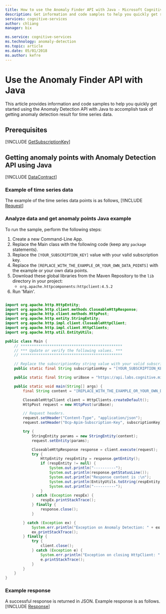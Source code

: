 ```yaml
--- 
title: How to use the Anomaly Finder API with Java - Microsoft Cognitive Services | Microsoft Docs
description: Get information and code samples to help you quickly get started using Java and the Anomaly Detection in Cognitive Services.
services: cognitive-services
author: chliang
manager: bix

ms.service: cognitive-services
ms.technology: anomaly-detection
ms.topic: article
ms.date: 05/01/2018
ms.author: kefre
---
```


# Use the Anomaly Finder API with Java

This article provides information and code samples to help you quickly get started using the Anomaly Detection API with Java to accomplish task of getting anomaly detection result for time series data.

## Prerequisites

[!INCLUDE [GetSubscriptionKey](../includes/get-subscription-key.md)]

## Getting anomaly points with Anomaly Detection API using Java 
[!INCLUDE [DataContract](../includes/datacontract.md)]

### Example of time series data
The example of the time series data points is as follows,
[!INCLUDE [Request](../includes/request.md)]

### Analyze data and get anomaly points Java example

To run the sample, perform the following steps:
1. Create a new Command-Line App.
2. Replace the Main class with the following code (keep any `package` statements).
3. Replace the `[YOUR_SUBSCRIPTION_KEY]` value with your valid subscription key.
4. Replace the `[REPLACE_WITH_THE_EXAMPLE_OR_YOUR_OWN_DATA_POINTS]` with the example or your own data points.
5. Download these global libraries from the Maven Repository to the `lib` directory in your project:
   * `org.apache.httpcomponents:httpclient:4.5.2`
6. Run 'Main'.

```java

import org.apache.http.HttpEntity;
import org.apache.http.client.methods.CloseableHttpResponse;
import org.apache.http.client.methods.HttpPost;
import org.apache.http.entity.StringEntity;
import org.apache.http.impl.client.CloseableHttpClient;
import org.apache.http.impl.client.HttpClients;
import org.apache.http.util.EntityUtils;

public class Main {
    // **********************************************
    // *** Update or verify the following values. ***
    // **********************************************

    // Replace the subscriptionKey string value with your valid subscription key.
    public static final String subscriptionKey = "[YOUR_SUBSCRIPTION_KEY]";

    public static final String uriBase = "https://api.labs.cognitive.microsoft.com/anomalyfinder/v1.0/anomalydetection";

    public static void main(String[] args) {
        final String content = "[REPLACE_WITH_THE_EXAMPLE_OR_YOUR_OWN_DATA_POINTS]";

        CloseableHttpClient client = HttpClients.createDefault();
        HttpPost request = new HttpPost(uriBase);

        // Request headers.
        request.setHeader("Content-Type", "application/json");
        request.setHeader("Ocp-Apim-Subscription-Key", subscriptionKey);

        try {
            StringEntity params = new StringEntity(content);
            request.setEntity(params);

            CloseableHttpResponse response = client.execute(request);
            try {
                HttpEntity respEntity = response.getEntity();
                if (respEntity != null) {
                    System.out.println("----------");
                    System.out.println(response.getStatusLine());
                    System.out.println("Response content is :\n");
                    System.out.println(EntityUtils.toString(respEntity, "utf-8"));
                    System.out.println("----------");
                }
            } catch (Exception respEx) {
                respEx.printStackTrace();
            } finally {
                response.close();
            }

        } catch (Exception ex) {
            System.err.println("Exception on Anomaly Detection: " + ex.getMessage());
            ex.printStackTrace();
        } finally {
            try {
                client.close();
            } catch (Exception e) {
                System.err.println("Exception on closing HttpClient: " + e.getMessage());
                e.printStackTrace();
            }
        }
    }
}

```

### Example response

A successful response is returned in JSON. Example response is as follows.
[!INCLUDE [Response](../includes/response.md)]